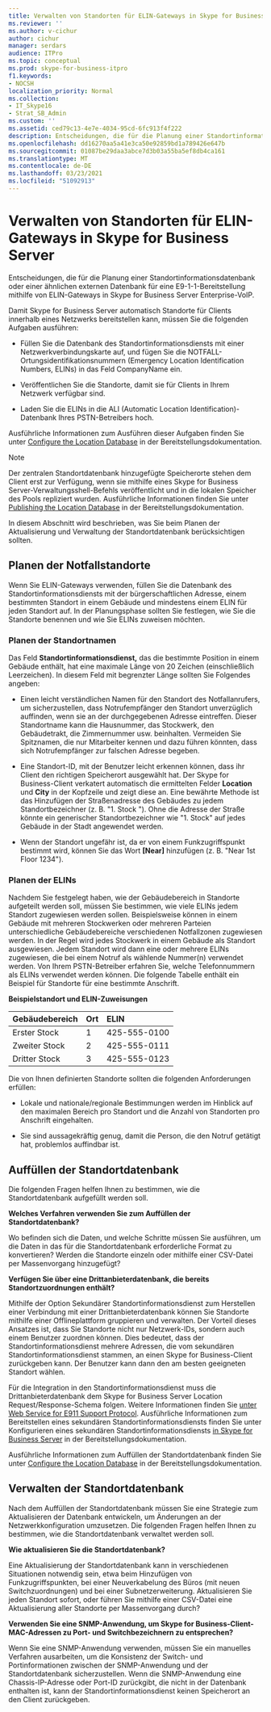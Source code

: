 ```yaml
---
title: Verwalten von Standorten für ELIN-Gateways in Skype for Business Server
ms.reviewer: ''
ms.author: v-cichur
author: cichur
manager: serdars
audience: ITPro
ms.topic: conceptual
ms.prod: skype-for-business-itpro
f1.keywords:
- NOCSH
localization_priority: Normal
ms.collection:
- IT_Skype16
- Strat_SB_Admin
ms.custom: ''
ms.assetid: ced79c13-4e7e-4034-95cd-6fc913f4f222
description: Entscheidungen, die für die Planung einer Standortinformationsdatenbank oder einer ähnlichen externen Datenbank für eine E9-1-1-Bereitstellung mithilfe von ELIN-Gateways in Skype for Business Server Enterprise-VoIP.
ms.openlocfilehash: dd16270aa5a41e3ca50e92859bd1a789426e647b
ms.sourcegitcommit: 01087be29daa3abce7d3b03a55ba5ef8db4ca161
ms.translationtype: MT
ms.contentlocale: de-DE
ms.lasthandoff: 03/23/2021
ms.locfileid: "51092913"
---
```

# <a name="manage-locations-for-elin-gateways-in-skype-for-business-server"></a>Verwalten von Standorten für ELIN-Gateways in Skype for Business Server

Entscheidungen, die für die Planung einer Standortinformationsdatenbank oder einer ähnlichen externen Datenbank für eine E9-1-1-Bereitstellung mithilfe von ELIN-Gateways in Skype for Business Server Enterprise-VoIP.

Damit Skype for Business Server automatisch Standorte für Clients innerhalb eines Netzwerks bereitstellen kann, müssen Sie die folgenden Aufgaben ausführen:

- Füllen Sie die Datenbank des Standortinformationsdiensts mit einer Netzwerkverbindungskarte auf, und fügen Sie die NOTFALL-Ortungsidentifikationsnummern (Emergency Location Identification Numbers, ELINs) in das Feld CompanyName ein.

- Veröffentlichen Sie die Standorte, damit sie für Clients in Ihrem Netzwerk verfügbar sind.

- Laden Sie die ELINs in die ALI (Automatic Location Identification)-Datenbank Ihres PSTN-Betreibers hoch.

Ausführliche Informationen zum Ausführen dieser Aufgaben finden Sie unter [Configure the Location Database](/previous-versions/office/lync-server-2013/lync-server-2013-configure-the-location-database) in der Bereitstellungsdokumentation.

> [!NOTE]
> Der zentralen Standortdatenbank hinzugefügte Speicherorte stehen dem Client erst zur Verfügung, wenn sie mithilfe eines Skype for Business Server-Verwaltungsshell-Befehls veröffentlicht und in die lokalen Speicher des Pools repliziert wurden. Ausführliche Informationen finden Sie unter [Publishing the Location Database](/previous-versions/office/lync-server-2013/lync-server-2013-publish-the-location-database) in der Bereitstellungsdokumentation.

In diesem Abschnitt wird beschrieben, was Sie beim Planen der Aktualisierung und Verwaltung der Standortdatenbank berücksichtigen sollten.

## <a name="planning-emergency-locations"></a>Planen der Notfallstandorte

Wenn Sie ELIN-Gateways verwenden, füllen Sie die Datenbank des Standortinformationsdiensts mit der bürgerschaftlichen Adresse, einem bestimmten Standort in einem Gebäude und mindestens einem ELIN für jeden Standort auf. In der Planungsphase sollten Sie festlegen, wie Sie die Standorte benennen und wie Sie ELINs zuweisen möchten.

### <a name="planning-location-names"></a>Planen der Standortnamen

Das Feld **Standortinformationsdienst,** das die bestimmte Position in einem Gebäude enthält, hat eine maximale Länge von 20 Zeichen (einschließlich Leerzeichen). In diesem Feld mit begrenzter Länge sollten Sie Folgendes angeben:

- Einen leicht verständlichen Namen für den Standort des Notfallanrufers, um sicherzustellen, dass Notrufempfänger den Standort unverzüglich auffinden, wenn sie an der durchgegebenen Adresse eintreffen. Dieser Standortname kann die Hausnummer, das Stockwerk, den Gebäudetrakt, die Zimmernummer usw. beinhalten. Vermeiden Sie Spitznamen, die nur Mitarbeiter kennen und dazu führen könnten, dass sich Notrufempfänger zur falschen Adresse begeben.

- Eine Standort-ID, mit der Benutzer leicht erkennen können, dass ihr Client den richtigen Speicherort ausgewählt hat. Der Skype for Business-Client verkatert automatisch die ermittelten Felder **Location** und **City** in der Kopfzeile und zeigt diese an. Eine bewährte Methode ist das Hinzufügen der Straßenadresse des Gebäudes zu jedem Standortbezeichner (z. B. "1. Stock <street number> "). Ohne die Adresse der Straße könnte ein generischer Standortbezeichner wie "1. Stock" auf jedes Gebäude in der Stadt angewendet werden.

- Wenn der Standort ungefähr ist, da er von einem Funkzugriffspunkt bestimmt wird, können Sie das Wort **[Near]** hinzufügen (z. B. "Near 1st Floor 1234").

### <a name="planning-elins"></a>Planen der ELINs

Nachdem Sie festgelegt haben, wie der Gebäudebereich in Standorte aufgeteilt werden soll, müssen Sie bestimmen, wie viele ELINs jedem Standort zugewiesen werden sollen. Beispielsweise können in einem Gebäude mit mehreren Stockwerken oder mehreren Parteien unterschiedliche Gebäudebereiche verschiedenen Notfallzonen zugewiesen werden. In der Regel wird jedes Stockwerk in einem Gebäude als Standort ausgewiesen. Jedem Standort wird dann eine oder mehrere ELINs zugewiesen, die bei einem Notruf als wählende Nummer(n) verwendet werden. Von Ihrem PSTN-Betreiber erfahren Sie, welche Telefonnummern als ELINs verwendet werden können. Die folgende Tabelle enthält ein Beispiel für Standorte für eine bestimmte Anschrift.

**Beispielstandort und ELIN-Zuweisungen**

|**Gebäudebereich**|**Ort**|**ELIN**|
|:-----|:-----|:-----|
|Erster Stock  <br/> |1  <br/> |425-555-0100  <br/> |
|Zweiter Stock  <br/> |2  <br/> |425-555-0111  <br/> |
|Dritter Stock  <br/> |3  <br/> |425-555-0123  <br/> |

Die von Ihnen definierten Standorte sollten die folgenden Anforderungen erfüllen:

- Lokale und nationale/regionale Bestimmungen werden im Hinblick auf den maximalen Bereich pro Standort und die Anzahl von Standorten pro Anschrift eingehalten.

- Sie sind aussagekräftig genug, damit die Person, die den Notruf getätigt hat, problemlos auffindbar ist.

## <a name="populating-the-location-database"></a>Auffüllen der Standortdatenbank

Die folgenden Fragen helfen Ihnen zu bestimmen, wie die Standortdatenbank aufgefüllt werden soll.

 **Welches Verfahren verwenden Sie zum Auffüllen der Standortdatenbank?**

Wo befinden sich die Daten, und welche Schritte müssen Sie ausführen, um die Daten in das für die Standortdatenbank erforderliche Format zu konvertieren? Werden die Standorte einzeln oder mithilfe einer CSV-Datei per Massenvorgang hinzugefügt?

 **Verfügen Sie über eine Drittanbieterdatenbank, die bereits Standortzuordnungen enthält?**

Mithilfe der Option Sekundärer Standortinformationsdienst zum Herstellen einer Verbindung mit einer Drittanbieterdatenbank können Sie Standorte mithilfe einer Offlineplattform gruppieren und verwalten. Der Vorteil dieses Ansatzes ist, dass Sie Standorte nicht nur Netzwerk-IDs, sondern auch einem Benutzer zuordnen können. Dies bedeutet, dass der Standortinformationsdienst mehrere Adressen, die vom sekundären Standortinformationsdienst stammen, an einen Skype for Business-Client zurückgeben kann. Der Benutzer kann dann den am besten geeigneten Standort wählen.

Für die Integration in den Standortinformationsdienst muss die Drittanbieterdatenbank dem Skype for Business Server Location Request/Response-Schema folgen. Weitere Informationen finden Sie [unter Web Service for E911 Support Protocol](/openspecs/office_protocols/ms-e911ws/ab5d7449-2c15-434b-bf65-fdf38b8ffabd). Ausführliche Informationen zum Bereitstellen eines sekundären Standortinformationsdiensts finden Sie unter Konfigurieren eines sekundären Standortinformationsdiensts [in Skype for Business Server](../../deploy/deploy-enterprise-voice/secondary-location-information-service.md) in der Bereitstellungsdokumentation.

Ausführliche Informationen zum Auffüllen der Standortdatenbank finden Sie unter [Configure the Location Database](/previous-versions/office/lync-server-2013/lync-server-2013-configure-the-location-database) in der Bereitstellungsdokumentation.

## <a name="maintaining-the-location-database"></a>Verwalten der Standortdatenbank

Nach dem Auffüllen der Standortdatenbank müssen Sie eine Strategie zum Aktualisieren der Datenbank entwickeln, um Änderungen an der Netzwerkkonfiguration umzusetzen. Die folgenden Fragen helfen Ihnen zu bestimmen, wie die Standortdatenbank verwaltet werden soll.

 **Wie aktualisieren Sie die Standortdatenbank?**

Eine Aktualisierung der Standortdatenbank kann in verschiedenen Situationen notwendig sein, etwa beim Hinzufügen von Funkzugriffspunkten, bei einer Neuverkabelung des Büros (mit neuen Switchzuordnungen) und bei einer Subnetzerweiterung. Aktualisieren Sie jeden Standort sofort, oder führen Sie mithilfe einer CSV-Datei eine Aktualisierung aller Standorte per Massenvorgang durch?

 **Verwenden Sie eine SNMP-Anwendung, um Skype for Business-Client-MAC-Adressen zu Port- und Switchbezeichnern zu entsprechen?**

Wenn Sie eine SNMP-Anwendung verwenden, müssen Sie ein manuelles Verfahren ausarbeiten, um die Konsistenz der Switch- und Portinformationen zwischen der SNMP-Anwendung und der Standortdatenbank sicherzustellen. Wenn die SNMP-Anwendung eine Chassis-IP-Adresse oder Port-ID zurückgibt, die nicht in der Datenbank enthalten ist, kann der Standortinformationsdienst keinen Speicherort an den Client zurückgeben.
